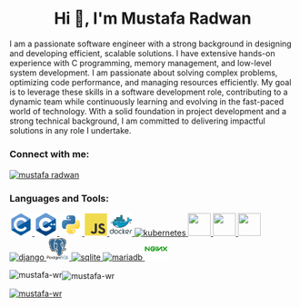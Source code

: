 <h1 align="center">Hi 👋, I'm Mustafa Radwan</h1>
<!-- <h3 align="center">Software Engineer</h3> -->

<p>
  I am a passionate software engineer with a strong background in designing and developing efficient, scalable solutions. I have extensive hands-on experience with C programming, memory management, and low-level system development. I am passionate about solving complex problems, optimizing code performance, and managing resources efficiently. My goal is to leverage these skills in a software development role, contributing to a dynamic team while continuously learning and evolving in the fast-paced world of technology. With a solid foundation in project development and a strong technical background, I am committed to delivering impactful solutions in any role I undertake.
</p>




<h3 align="left">Connect with me:</h3>
<p align="left">
<a href="https://linkedin.com/in/mustafa radwan" target="blank"><img align="center" src="https://raw.githubusercontent.com/rahuldkjain/github-profile-readme-generator/master/src/images/icons/Social/linked-in-alt.svg" alt="mustafa radwan" height="30" width="40" /></a>
</p>

<h3 align="left">Languages and Tools:</h3>
<p align="left"> 
  <a href="https://www.cprogramming.com/" target="_blank" rel="noreferrer"> 
    <img src="https://raw.githubusercontent.com/devicons/devicon/master/icons/c/c-original.svg" alt="c" width="40" height="40"/> 
  </a> 
  <a href="https://www.w3schools.com/cpp/" target="_blank" rel="noreferrer"> 
    <img src="https://raw.githubusercontent.com/devicons/devicon/master/icons/cplusplus/cplusplus-original.svg" alt="cplusplus" width="40" height="40"/> 
  </a> 
  <a href="https://www.python.org" target="_blank" rel="noreferrer"> 
    <img src="https://raw.githubusercontent.com/devicons/devicon/master/icons/python/python-original.svg" alt="python" width="40" height="40"/> 
  </a>
  <a href="https://developer.mozilla.org/en-US/docs/Web/JavaScript" target="_blank" rel="noreferrer"> 
    <img src="https://raw.githubusercontent.com/devicons/devicon/master/icons/javascript/javascript-original.svg" alt="javascript" width="40" height="40"/> 
  </a> 
  <a href="https://www.docker.com/" target="_blank" rel="noreferrer"> 
    <img src="https://raw.githubusercontent.com/devicons/devicon/master/icons/docker/docker-original-wordmark.svg" alt="docker" width="40" height="40"/> 
  </a> 
  <a href="https://kubernetes.io" target="_blank" rel="noreferrer"> 
    <img src="https://www.vectorlogo.zone/logos/kubernetes/kubernetes-icon.svg" alt="kubernetes" width="40" height="40"/> 
  </a> 
  <a href="https://www.w3.org/html/" target="_blank" rel="noreferrer"> 
    
  <img src="https://cdn.jsdelivr.net/gh/devicons/devicon@latest/icons/html5/html5-original.svg" width="40" height="40"/> 
  </a> 
  


  <a href="https://www.w3.org/html/" target="_blank" rel="noreferrer"> 
   
   <img src="https://cdn.jsdelivr.net/gh/devicons/devicon@latest/icons/css3/css3-original.svg" width="40" height="40"/> 
  </a> 
          
  <a href="https://getbootstrap.com" target="_blank" rel="noreferrer"> 
    
   <img src="https://cdn.jsdelivr.net/gh/devicons/devicon@latest/icons/bootstrap/bootstrap-original.svg"  width="40" height="40" />
          
  </a> 
  <a href="https://www.djangoproject.com/" target="_blank" rel="noreferrer"> 
    <img src="https://cdn.worldvectorlogo.com/logos/django.svg" alt="django" width="40" height="40"/> 
  </a> 
  <a href="https://www.postgresql.org" target="_blank" rel="noreferrer"> 
    <img src="https://raw.githubusercontent.com/devicons/devicon/master/icons/postgresql/postgresql-original-wordmark.svg" alt="postgresql" width="40" height="40"/> 
  </a> 
  <a href="https://www.sqlite.org/" target="_blank" rel="noreferrer"> 
    <img src="https://www.vectorlogo.zone/logos/sqlite/sqlite-icon.svg" alt="sqlite" width="40" height="40"/> 
  </a> 
  <a href="https://mariadb.org/" target="_blank" rel="noreferrer"> 
    <img src="https://www.vectorlogo.zone/logos/mariadb/mariadb-icon.svg" alt="mariadb" width="40" height="40"/> 
  </a> 
  <a href="https://www.nginx.com" target="_blank" rel="noreferrer"> 
    <img src="https://raw.githubusercontent.com/devicons/devicon/master/icons/nginx/nginx-original.svg" alt="nginx" width="40" height="40"/> 
  </a>
</p>

<p><img align="left" src="https://github-readme-stats.vercel.app/api/top-langs?username=mustafa-wr&show_icons=true&locale=en&layout=compact" alt="mustafa-wr" /></p>


<p><img align="center" src="https://github-readme-streak-stats.herokuapp.com/?user=mustafa-wr&" alt="mustafa-wr" /></p>



<p align="left"> <a href="https://github.com/ryo-ma/github-profile-trophy"><img src="https://github-profile-trophy.vercel.app/?username=mustafa-wr" alt="mustafa-wr" /></a> </p>
